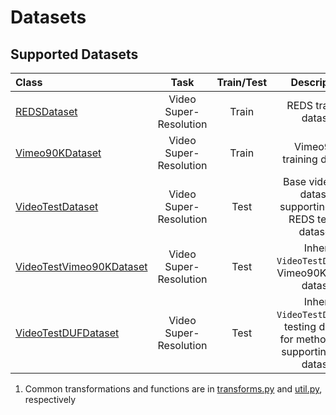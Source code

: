 # Datasets


## Supported Datasets

| Class         | Task   |Train/Test | Description       |
| :------------- | :----------:| :----------:    | :----------:   |
| [REDSDataset](../basicsr/data/reds_dataset.py) | Video Super-Resolution | Train|REDS training dataset |
| [Vimeo90KDataset](../basicsr/data/vimeo90k_dataset.py) | Video Super-Resolution |Train| Vimeo90K training dataset|
| [VideoTestDataset](../basicsr/data/video_test_dataset.py) | Video Super-Resolution | Test|Base video test dataset, supporting Vid4, REDS testing datasets|
| [VideoTestVimeo90KDataset](../basicsr/data/video_test_dataset.py) | Video Super-Resolution |Test| Inherit `VideoTestDataset`, Vimeo90K testing dataset|
| [VideoTestDUFDataset](../basicsr/data/video_test_dataset.py) | Video Super-Resolution |Test| Inherit `VideoTestDataset`, testing dataset for method DUF, supporting Vid4 dataset|


1. Common transformations and functions are in [transforms.py](../basicsr/data/transforms.py) and [util.py](../basicsr/data/util.py), respectively
